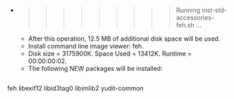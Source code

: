 * >>>>>>>>> Running inst-std-accessories-feh.sh ...
  * After this operation, 12.5 MB of additional disk space will be used.
  * Install command line image viewer: feh.
  * Disk size = 3175900K. Space Used = 13412K. Runtime = 00:00:00:02.
  * The following NEW packages will be installed:
  ```bash
feh libexif12 libid3tag0 libimlib2 yudit-common
  ```

